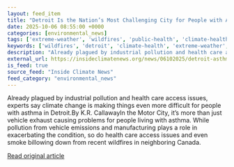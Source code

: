 ```yaml
---
layout: feed_item
title: "Detroit Is the Nation’s Most Challenging City for People with Asthma, a New Report Suggests"
date: 2025-10-06 08:55:00 +0000
categories: [environmental_news]
tags: ['extreme-weather', 'wildfires', 'public-health', 'climate-health']
keywords: ['wildfires', 'detroit', 'climate-health', 'extreme-weather', 'nation', 'most', 'public-health']
description: "Already plagued by industrial pollution and health care access issues, experts say climate change is making things even more difficult for people with asthma..."
external_url: https://insideclimatenews.org/news/06102025/detroit-asthma-climate-change-pollution/
is_feed: true
source_feed: "Inside Climate News"
feed_category: "environmental_news"
---
```


Already plagued by industrial pollution and health care access issues, experts say climate change is making things even more difficult for people with asthma in Detroit.By K.R. CallawayIn the Motor City, it’s more than just vehicle exhaust causing problems for people living with asthma. While pollution from vehicle emissions and manufacturing plays a role in exacerbating the condition, so do health care access issues and even smoke billowing down from recent wildfires in neighboring Canada.&nbsp;

[Read original article](https://insideclimatenews.org/news/06102025/detroit-asthma-climate-change-pollution/)
